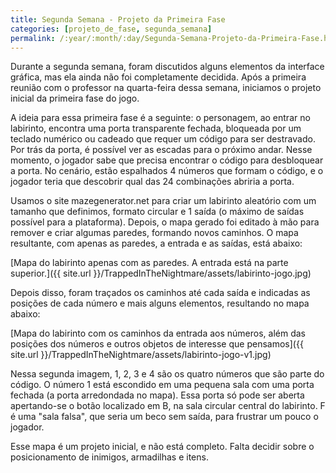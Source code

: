 ```yaml
---
title: Segunda Semana - Projeto da Primeira Fase
categories: [projeto_de_fase, segunda_semana]
permalink: /:year/:month/:day/Segunda-Semana-Projeto-da-Primeira-Fase.html
---
```


Durante a segunda semana, foram discutidos alguns elementos da interface gráfica, mas ela ainda não foi completamente decidida. Após a primeira reunião com o professor na quarta-feira dessa semana, iniciamos o projeto inicial da primeira fase do jogo. 

A ideia para essa primeira fase é a seguinte: o personagem, ao entrar no labirinto, encontra uma porta transparente fechada, bloqueada por um teclado numérico ou cadeado que requer um código para ser destravado. Por trás da porta, é possível ver as escadas para o próximo andar. Nesse momento, o jogador sabe que precisa encontrar o código para desbloquear a porta. No cenário, estão espalhados 4 números que formam o código, e o jogador teria que descobrir qual das 24 combinações abriria a porta.

Usamos o site mazegenerator.net para criar um labirinto aleatório com um tamanho que definimos, formato circular e 1 saída (o máximo de saídas possível para a plataforma). Depois, o mapa gerado foi editado à mão para remover e criar algumas paredes, formando novos caminhos. O mapa resultante, com apenas as paredes, a entrada e as saídas, está abaixo:

[Mapa do labirinto apenas com as paredes. A entrada está na parte superior.]({{ site.url }}/TrappedInTheNightmare/assets/labirinto-jogo.jpg)

Depois disso, foram traçados os caminhos até cada saída e indicadas as posições de cada número e mais alguns elementos, resultando no mapa abaixo:

[Mapa do labirinto com os caminhos da entrada aos números, além das posições dos números e outros objetos de interesse que pensamos]({{ site.url }}/TrappedInTheNightmare/assets/labirinto-jogo-v1.jpg)

Nessa segunda imagem, 1, 2, 3 e 4 são os quatro números que são parte do código. O número 1 está escondido em uma pequena sala com uma porta fechada (a porta arredondada no mapa). Essa porta só pode ser aberta apertando-se o botão localizado em B, na sala circular central do labirinto. F é uma "sala falsa", que seria um beco sem saída, para frustrar um pouco o jogador.

Esse mapa é um projeto inicial, e não está completo. Falta decidir sobre o posicionamento de inimigos, armadilhas e itens.
